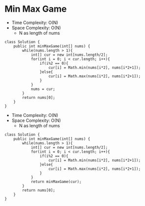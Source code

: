 # Min Max Game

- Time Complexity: O(N)
- Space Complexity: O(N)
  - N as length of nums

```
class Solution {
    public int minMaxGame(int[] nums) {
        while(nums.length > 1){
            int[] cur = new int[nums.length/2];
            for(int i = 0; i < cur.length; i++){
                if(i%2 == 0){
                    cur[i] = Math.min(nums[i*2], nums[i*2+1]);
                }else{
                    cur[i] = Math.max(nums[i*2], nums[i*2+1]);
                }
            }
            nums = cur;
        }
        return nums[0];
    }
}
```

- Time Complexity: O(N)
- Space Complexity: O(N)
  - N as length of nums

```
class Solution {
    public int minMaxGame(int[] nums) {
        while(nums.length > 1){
            int[] cur = new int[nums.length/2];
            for(int i = 0; i < cur.length; i++){
                if(i%2 == 0){
                    cur[i] = Math.min(nums[i*2], nums[i*2+1]);
                }else{
                    cur[i] = Math.max(nums[i*2], nums[i*2+1]);
                }
            }
            return minMaxGame(cur);
        }
        return nums[0];
    }
}
```

